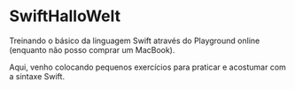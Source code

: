 # SwiftHalloWelt
Treinando o básico da linguagem Swift através do Playground online (enquanto não posso comprar um MacBook).

Aqui, venho colocando pequenos exercícios para praticar e acostumar com a sintaxe Swift.
